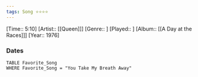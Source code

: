```yaml
---
tags: Song ⭐⭐⭐⭐ 
---
```

[Time:: 5:10]
[Artist:: [[Queen]]]
[Genre:: ]
[Played:: ]
[Album:: [[A Day at the Races]]]
[Year:: 1976]
### Dates
````dataview
TABLE Favorite_Song
WHERE Favorite_Song = "You Take My Breath Away"
````
